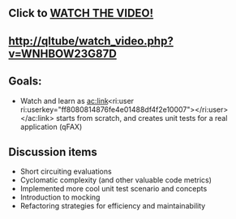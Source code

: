 
## Click to [WATCH THE VIDEO!](http://qltube/watch_video.php?v=WNHBOW23G87D)

## [http://qltube/watch\_video.php?v=WNHBOW23G87D](http://qltube/watch_video.php?v=WNHBOW23G87D)

## Goals:

- Watch and learn as <ac:link><ri:user ri:userkey="ff8080814876fe4e01488df4f2e10007"></ri:user></ac:link> starts from scratch, and creates unit tests for a real application (qFAX)




## Discussion items

- Short circuiting evaluations
- Cyclomatic complexity (and other valuable code metrics)
- Implemented more cool unit test scenario and concepts
- Introduction to mocking
- Refactoring strategies for efficiency and maintainability





